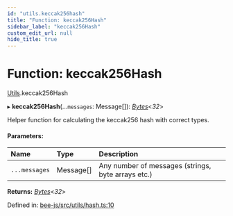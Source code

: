 ```yaml
---
id: "utils.keccak256hash"
title: "Function: keccak256Hash"
sidebar_label: "keccak256Hash"
custom_edit_url: null
hide_title: true
---
```


# Function: keccak256Hash

[Utils](../modules/utils.md).keccak256Hash

▸ **keccak256Hash**(...`messages`: Message[]): [*Bytes*](../interfaces/utils.bytes.bytes.md)<*32*\>

Helper function for calculating the keccak256 hash with
correct types.

#### Parameters:

Name | Type | Description |
:------ | :------ | :------ |
`...messages` | Message[] | Any number of messages (strings, byte arrays etc.)    |

**Returns:** [*Bytes*](../interfaces/utils.bytes.bytes.md)<*32*\>

Defined in: [bee-js/src/utils/hash.ts:10](https://github.com/ethersphere/bee-js/blob/7260ee1/src/utils/hash.ts#L10)
